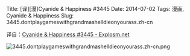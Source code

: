 Title: [译][漫]Cyanide & Happiness #3445
Date: 2014-07-02
Tags: 漫画, Cyanide & Happiness
Slug: 3445.dontplaygameswithgrandmashelldieonyourass.zh-cn

译自：[Cyanide & Happiness #3445 - Explosm.net](http://explosm.net/comics/3445/)


![3445.dontplaygameswithgrandmashelldieonyourass.zh-cn.png](/static/images/comics/3445.dontplaygameswithgrandmashelldieonyourass.zh-cn.png)